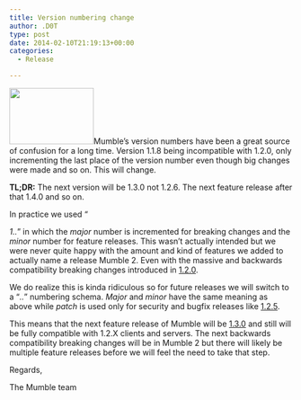 ```yaml
---
title: Version numbering change
author: .D0T
type: post
date: 2014-02-10T21:19:13+00:00
categories:
  - Release

---
```

<img class="alignleft size-thumbnail wp-image-541" title="Version numbers" src="http://blog.mumble.info/wp-uploads/2014/02/kablam_Number_Animals-e1391992112887-150x100.png" alt="" width="150" height="100" />Mumble&#8217;s version numbers have been a great source of confusion for a long time. Version 1.1.8 being incompatible with 1.2.0, only incrementing the last place of the version number even though big changes were made and so on. This will change.

**TL;DR:** The next version will be 1.3.0 not 1.2.6. The next feature release after that 1.4.0 and so on.

<!--more-->In practice we used &#8220;

_1.<major>.<minor>_&#8221; in which the _major_ number is incremented for breaking changes and the _minor_ number for feature releases. This wasn&#8217;t actually intended but we were never quite happy with the amount and kind of features we added to actually name a release Mumble 2. Even with the massive and backwards compatibility breaking changes introduced in <a title="1.2.0" href="http://mumble.sourceforge.net/1.2.0" target="_blank">1.2.0</a>.

We do realize this is kinda ridiculous so for future releases we will switch to a &#8220;_<major>.<minor>.<patch>_&#8221; numbering schema. _Major_ and _minor_ have the same meaning as above while _patch_ is used only for security and bugfix releases like <a title="1.2.5" href="http://mumble.sourceforge.net/1.2.5" target="_blank">1.2.5</a>.

This means that the next feature release of Mumble will be <a title="1.3.0" href="http://mumble.sourceforge.net/1.3.0" target="_blank">1.3.0</a> and still will be fully compatible with 1.2.X clients and servers. The next backwards compatibility breaking changes will be in Mumble 2 but there will likely be multiple feature releases before we will feel the need to take that step.

Regards,
  
The Mumble team